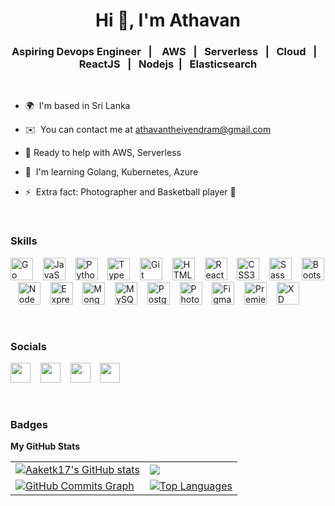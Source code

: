 <h1 align="center">Hi 👋, I'm Athavan</h1>
<h3 align="center">Aspiring Devops Engineer &nbsp;&nbsp;| &nbsp;&nbsp; AWS &nbsp;&nbsp;|&nbsp;&nbsp; Serverless&nbsp;&nbsp; |&nbsp;&nbsp; Cloud&nbsp;&nbsp; | &nbsp;&nbsp; ReactJS &nbsp;&nbsp;|&nbsp;&nbsp; Nodejs&nbsp;&nbsp;|&nbsp;&nbsp; Elasticsearch</h3>

</br>

* 🌍  I'm based in Sri Lanka

* ✉️   You can contact me at [athavantheivendram@gmail.com](mailto:athavantheivendram@gmail.com)

* 🤝  Ready to help with AWS, Serverless

* 🌱  I'm learning Golang, Kubernetes, Azure

* ⚡   Extra fact: Photographer and Basketball player 🏀

</br>

### Skills
<p align="left">
<a href="https://go.dev/doc/" target="_blank" rel="noreferrer"><img src="https://raw.githubusercontent.com/danielcranney/readme-generator/main/public/icons/skills/go-colored.svg" width="36" height="36" alt="Go" /></a> &nbsp;&nbsp;
<a href="https://developer.mozilla.org/en-US/docs/Web/JavaScript" target="_blank" rel="noreferrer"><img src="https://raw.githubusercontent.com/danielcranney/readme-generator/main/public/icons/skills/javascript-colored.svg" width="36" height="36" alt="JavaScript" /></a> &nbsp;&nbsp;
<a href="https://www.python.org/" target="_blank" rel="noreferrer"><img src="https://raw.githubusercontent.com/danielcranney/readme-generator/main/public/icons/skills/python-colored.svg" width="36" height="36" alt="Python" /></a> &nbsp;&nbsp;
<a href="https://www.typescriptlang.org/" target="_blank" rel="noreferrer"><img src="https://raw.githubusercontent.com/danielcranney/readme-generator/main/public/icons/skills/typescript-colored.svg" width="36" height="36" alt="TypeScript" /></a> &nbsp;&nbsp;
<a href="https://git-scm.com/" target="_blank" rel="noreferrer"><img src="https://raw.githubusercontent.com/danielcranney/readme-generator/main/public/icons/skills/git-colored.svg" width="36" height="36" alt="Git" /></a> &nbsp;&nbsp;
<a href="https://developer.mozilla.org/en-US/docs/Glossary/HTML5" target="_blank" rel="noreferrer"><img src="https://raw.githubusercontent.com/danielcranney/readme-generator/main/public/icons/skills/html5-colored.svg" width="36" height="36" alt="HTML5" /></a> &nbsp;&nbsp;
<a href="https://reactjs.org/" target="_blank" rel="noreferrer"><img src="https://raw.githubusercontent.com/danielcranney/readme-generator/main/public/icons/skills/react-colored.svg" width="36" height="36" alt="React" /></a> &nbsp;&nbsp;
<a href="https://www.w3.org/TR/CSS/#css" target="_blank" rel="noreferrer"><img src="https://raw.githubusercontent.com/danielcranney/readme-generator/main/public/icons/skills/css3-colored.svg" width="36" height="36" alt="CSS3" /></a> &nbsp;&nbsp;
<a href="https://sass-lang.com/" target="_blank" rel="noreferrer"><img src="https://raw.githubusercontent.com/danielcranney/readme-generator/main/public/icons/skills/sass-colored.svg" width="36" height="36" alt="Sass" /></a> &nbsp;&nbsp;
<a href="https://getbootstrap.com/" target="_blank" rel="noreferrer"><img src="https://raw.githubusercontent.com/danielcranney/readme-generator/main/public/icons/skills/bootstrap-colored.svg" width="36" height="36" alt="Bootstrap" /></a> &nbsp;&nbsp;
<a href="https://nodejs.org/en/" target="_blank" rel="noreferrer"><img src="https://raw.githubusercontent.com/danielcranney/readme-generator/main/public/icons/skills/nodejs-colored.svg" width="36" height="36" alt="NodeJS" /></a> &nbsp;&nbsp;
<a href="https://expressjs.com/" target="_blank" rel="noreferrer"><img src="https://raw.githubusercontent.com/danielcranney/readme-generator/main/public/icons/skills/express-colored.svg" width="36" height="36" alt="Express" /></a> &nbsp;&nbsp;
<a href="https://www.mongodb.com/" target="_blank" rel="noreferrer"><img src="https://raw.githubusercontent.com/danielcranney/readme-generator/main/public/icons/skills/mongodb-colored.svg" width="36" height="36" alt="MongoDB" /></a> &nbsp;&nbsp;
<a href="https://www.mysql.com/" target="_blank" rel="noreferrer"><img src="https://raw.githubusercontent.com/danielcranney/readme-generator/main/public/icons/skills/mysql-colored.svg" width="36" height="36" alt="MySQL" /></a> &nbsp;&nbsp;
<a href="https://www.postgresql.org/" target="_blank" rel="noreferrer"><img src="https://raw.githubusercontent.com/danielcranney/readme-generator/main/public/icons/skills/postgresql-colored.svg" width="36" height="36" alt="PostgreSQL" /></a> &nbsp;&nbsp;
<a href="https://www.adobe.com/uk/products/photoshop.html" target="_blank" rel="noreferrer"><img src="https://raw.githubusercontent.com/danielcranney/readme-generator/main/public/icons/skills/photoshop-colored.svg" width="36" height="36" alt="Photoshop" /></a> &nbsp;&nbsp;
<a href="https://www.figma.com/" target="_blank" rel="noreferrer"><img src="https://raw.githubusercontent.com/danielcranney/readme-generator/main/public/icons/skills/figma-colored.svg" width="36" height="36" alt="Figma" /></a> &nbsp;&nbsp;
<a href="https://www.adobe.com/uk/products/premiere.html" target="_blank" rel="noreferrer"><img src="https://raw.githubusercontent.com/danielcranney/readme-generator/main/public/icons/skills/premierepro-colored.svg" width="36" height="36" alt="Premiere Pro" /></a> &nbsp;&nbsp;
<a href="https://www.adobe.com/uk/products/xd.html" target="_blank" rel="noreferrer"><img src="https://raw.githubusercontent.com/danielcranney/readme-generator/main/public/icons/skills/xd-colored.svg" width="36" height="36" alt="XD" /></a> &nbsp;&nbsp;
</p>
</br>

### Socials

<p align="left">
<a href="https://www.github.com/Aaketk17" target="_blank" rel="noreferrer"><img src="https://raw.githubusercontent.com/danielcranney/readme-generator/main/public/icons/socials/github.svg" width="32" height="32" /></a>  &nbsp;&nbsp;
<a href="https://www.linkedin.com/in/athavantheivam" target="_blank" rel="noreferrer"><img src="https://raw.githubusercontent.com/danielcranney/readme-generator/main/public/icons/socials/linkedin.svg" width="32" height="32" /></a>  &nbsp;&nbsp;
<a href="http://www.medium.com/@athavantheivendram" target="_blank" rel="noreferrer"><img src="https://raw.githubusercontent.com/danielcranney/readme-generator/main/public/icons/socials/medium.svg" width="32" height="32" /></a>  &nbsp;&nbsp;
<a href="https://www.stackoverflow.com/users/14580983/athavan-t" target="_blank" rel="noreferrer"><img src="https://raw.githubusercontent.com/danielcranney/readme-generator/main/public/icons/socials/stackoverflow.svg" width="32" height="32" /></a>  &nbsp;&nbsp;
</p>
</br>

### Badges

<b>My GitHub Stats</b>
</br>
<table>
  <tr>
    <td>
      <a href="http://www.github.com/Aaketk17"><img src="https://github-readme-stats.vercel.app/api?username=Aaketk17&show_icons=true&hide=&count_private=true&title_color=3382ed&text_color=ffffff&icon_color=facc15&bg_color=0f172a&hide_border=true&show_icons=true" alt="Aaketk17's GitHub stats" /></a>
    </td>
    <td>
      <a href="http://www.github.com/Aaketk17"><img src="https://github-readme-streak-stats.herokuapp.com/?user=Aaketk17&stroke=ffffff&background=0f172a&ring=3382ed&fire=3382ed&currStreakNum=ffffff&currStreakLabel=3382ed&sideNums=ffffff&sideLabels=ffffff&dates=ffffff&hide_border=true" /></a>
    </td>
  </tr>
  <tr>
    <td>
      <a href="http://www.github.com/Aaketk17"><img src="https://github-readme-activity-graph.cyclic.app/graph?username=Aaketk17&bg_color=0f172a&color=ffffff&line=facc15&point=ffffff&area_color=0f172a&area=true&hide_border=true&custom_title=GitHub%20Commits%20Graph" alt="GitHub Commits Graph" /></a>
    </td>
    <td>
      <a href="https://github.com/Aaketk17" align="left"><img src="https://github-readme-stats.vercel.app/api/top-langs/?username=Aaketk17&langs_count=10&title_color=3382ed&text_color=ffffff&icon_color=facc15&bg_color=0f172a&hide_border=true&locale=en&custom_title=Top%20%Languages" alt="Top Languages" /></a>
    </td>
  </tr>
</table>
